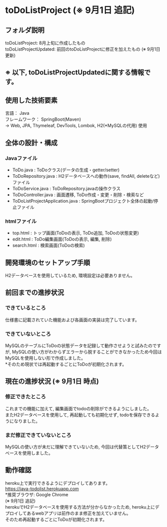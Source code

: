 # toDoListProject (※ 9月1日 追記)
## フォルダ説明
toDoListProject: 8月上旬に作成したもの  
toDoListProjectUpdated: 前回のtoDoListProjectに修正を加えたもの (※ 9月1日 更新)  
## ※ 以下, toDoListProjectUpdatedに関する情報です。
## 使用した技術要素
言語： Java  
フレームワーク： SpringBoot(Maven)  
→ Web, JPA, Thymeleaf, DevTools, Lombok, H2(*MySQLの代用) 使用  
## 全体の設計・構成
### Javaファイル  
- ToDo.java : ToDoクラス(データの生成・getter/setter)
- ToDoRepository.java : H2データベースへの動作(save, findAll, deleteなど)ファイル
- ToDoService.java : ToDoRepository.javaの操作クラス
- ToDoController.java : 画面遷移, ToDo作成・変更・削除・検索など
- ToDoListProjectApplication.java : SpringBootプロジェクト全体の起動/停止ファイル  
### htmlファイル
- top.html : トップ画面(ToDoの表示, ToDo追加, ToDoの状態変更)
- edit.html : ToDo編集画面(ToDoの表示, 編集, 削除)
- search.html : 検索画面(ToDoの検索)
## 開発環境のセットアップ手順
H2データベースを使用しているため, 環境設定は必要ありません。
## 前回までの進捗状況
### できているところ
仕様書に記載されていた機能および各画面の実装は完了しています。  
### できていないところ
MySQLのテーブルにToDoの状態データを記録して動作させようと試みたのですが, MySQLの使い方がわからずエラーから脱することができなかったため今回はMySQLを使用しない形で作成しました。  
*そのため現状では再起動するごとにToDoが初期化されます。  
## 現在の進捗状況 (※ 9月1日 時点)
### 修正できたところ
これまでの機能に加えて, 編集画面でtodoの削除ができるようにしました。  
またH2データベースを使用して, 再起動しても初期化せず, todoを保存できるようになりました。
### まだ修正できていないところ
MySQLの使い方が未だに理解できていないため, 今回は代替策としてH2データベースを使用しました。
## 動作確認
heroku上で実行できるようにデプロイしてあります。  
<https://java-todolist.herokuapp.com>  
*推奨ブラウザ: Google Chrome  
(※ 9月1日 追記)  
herokuでH2データベースを使用する方法が分からなかったため, heroku上にデプロイしてあるwebアプリは前作のまま修正を加えていません。  
そのため再起動するごとにToDoが初期化されます。
